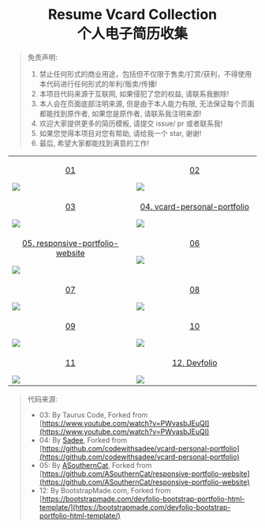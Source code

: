 <div align="center">
    <h1>Resume Vcard Collection<br>个人电子简历收集</h1> 
</div>

> 免责声明:
> 1. 禁止任何形式的商业用途，包括但不仅限于售卖/打赏/获利，不得使用本代码进行任何形式的牟利/贩卖/传播!
> 2. 本项目代码来源于互联网, 如果侵犯了您的权益, 请联系我删除!
> 3. 本人会在页面底部注明来源, 但是由于本人能力有限, 无法保证每个页面都能找到原作者, 如果您是原作者, 请联系我注明来源!
> 4. 欢迎大家提供更多的简历模板, 请提交 issue/ pr 或者联系我!
> 5. 如果您觉得本项目对您有帮助, 请给我一个 star, 谢谢!
> 6. 最后, 希望大家都能找到满意的工作!

<table align="center">
    <!-- 第一行 -->
    <tr>
    <td valign="top" width="50%">
        <a target="_blank" href="https://waite0603.github.io/Resume-vCard-Collection/Web/01/">
            <p align="center">01</p>
            <img src="https://cdn.jsdelivr.net/gh/waite0603/Resume-vCard-Collection/assets/img/web/01.jpg"/>
        </a>
    </td>
    <td valign="top">
        <a target="_blank" href="https://waite0603.github.io/Resume-vCard-Collection/Web/02/">
            <p align="center">02</p>
            <img src="https://cdn.jsdelivr.net/gh/waite0603/Resume-vCard-Collection/assets/img/web/02.jpg"/>
        </a>
    </td>
    </tr>
    <!-- 第二行 -->
    <tr>
    <td valign="top" width="50%">
        <a target="_blank" href="https://waite0603.github.io/Resume-vCard-Collection/Web/03/">
            <p align="center">03</p>
            <img src="https://cdn.jsdelivr.net/gh/waite0603/Resume-vCard-Collection/assets/img/web/03.jpg"/>
        </a>
    </td>
    <td valign="top">
        <a target="_blank" href="https://waite0603.github.io/Resume-vCard-Collection/Web/04/">
            <p align="center">04. vcard-personal-portfolio</p>
            <img src="https://cdn.jsdelivr.net/gh/waite0603/Resume-vCard-Collection/assets/img/web/04.jpg"/>
        </a>
    </td>
    </tr>
    <!-- 第三行 -->
    <tr>
    <td valign="top" width="50%">
        <a target="_blank" href="https://waite0603.github.io/Resume-vCard-Collection/Web/05/">
            <p align="center">05. responsive-portfolio-website</p>
            <img src="https://cdn.jsdelivr.net/gh/waite0603/Resume-vCard-Collection/assets/img/web/05.jpg"/>
        </a>
    </td>
    <td valign="top">
        <a target="_blank" href="https://waite0603.github.io/Resume-vCard-Collection/Web/06/">
            <p align="center">06</p>
            <img src="https://cdn.jsdelivr.net/gh/waite0603/Resume-vCard-Collection/assets/img/web/06.jpg"/>
        </a>
    </td>
    </tr>
    <!-- 第四行 -->
    <tr>
    <td valign="top" width="50%">
        <a target="_blank" href="https://waite0603.github.io/Resume-vCard-Collection/Web/07/">
            <p align="center">07</p>
            <img src="https://cdn.jsdelivr.net/gh/waite0603/Resume-vCard-Collection/assets/img/web/07.jpg"/>
        </a>
    </td>
    <td valign="top">
        <a target="_blank" href="https://waite0603.github.io/Resume-vCard-Collection/Web/08/">
            <p align="center">08</p>
            <img src="https://cdn.jsdelivr.net/gh/waite0603/Resume-vCard-Collection/assets/img/web/08.jpg"/>
        </a>
    </td>
    </tr>
    <!-- 第五行 -->
    <tr>
    <td valign="top" width="50%">
        <a target="_blank" href="https://waite0603.github.io/Resume-vCard-Collection/Web/09/">
            <p align="center">09</p>
            <img src="https://cdn.jsdelivr.net/gh/waite0603/Resume-vCard-Collection/assets/img/web/09.jpg"/>
        </a>
    </td>
    <td valign="top">
        <a target="_blank" href="https://waite0603.github.io/Resume-vCard-Collection/Web/10/">
            <p align="center">10</p>
            <img src="https://cdn.jsdelivr.net/gh/waite0603/Resume-vCard-Collection/assets/img/web/10.jpg"/>
        </a>
    </td>
    </tr>
    <!-- 第六行 -->
    <tr>
    <td valign="top" width="50%">
        <a target="_blank" href="https://waite0603.github.io/Resume-vCard-Collection/Web/11/">
            <p align="center">11</p>
            <img src="https://cdn.jsdelivr.net/gh/waite0603/Resume-vCard-Collection/assets/img/web/11.jpg"/>
        </a>
    </td>
    <td valign="top">
        <a target="_blank" href="https://waite0603.github.io/Resume-vCard-Collection/Web/12/">
            <p align="center">12. Devfolio</p>
            <img src="https://cdn.jsdelivr.net/gh/waite0603/Resume-vCard-Collection/assets/img/web/12.jpg"/>
        </a>
    </td>
    </tr>

</table>

> 代码来源: 
> - 03: By Taurus Code, Forked from [https://www.youtube.com/watch?v=PWvasbJEuQI](https://www.youtube.com/watch?v=PWvasbJEuQI)
> - 04: By [Sadee](https://github.com/codewithsadee), Forked from [https://github.com/codewithsadee/vcard-personal-portfolio](https://github.com/codewithsadee/vcard-personal-portfolio)
> - 05: By [ASouthernCat](https://github.com/ASouthernCat), Forked from [https://github.com/ASouthernCat/responsive-portfolio-website](https://github.com/ASouthernCat/responsive-portfolio-website)
> - 12: By BootstrapMade.com, Forked from [https://bootstrapmade.com/devfolio-bootstrap-portfolio-html-template/](https://bootstrapmade.com/devfolio-bootstrap-portfolio-html-template/)